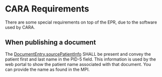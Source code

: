 # CARA Requirements

There are some special requirements on top of the EPR, due to the software used by CARA.

## When publishing a document

The [DocumentEntry.sourcePatientInfo](https://profiles.ihe.net/ITI/TF/Volume3/ch-4.2.html#4.2.3.2.23) SHALL be 
present and convey the patient first and last name in the PID-5 field.
This information is used by the web portal to show the patient name associated with that document.
You can provide the name as found in the MPI.
